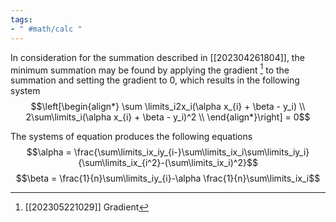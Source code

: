 ```yaml
---
tags:
- " #math/calc "
---
```


In consideration for the summation described in [[202304261804]], the minimum summation may be found by applying the gradient [^1] to the summation and setting the gradient to 0, which results in the following system $$\left[\begin{align*}
\sum \limits_i2x_i(\alpha x_{i} + \beta - y_i) \\ 
2\sum\limits_i(\alpha x_{i} + \beta - y_i)^2 \\ 
\end{align*}\right] = 0$$

The systems of equation produces the following equations $$\alpha = \frac{\sum\limits_ix_iy_{i-}\sum\limits_ix_i\sum\limits_iy_i}{\sum\limits_ix_{i^2}-(\sum\limits_ix_i)^2}$$ $$\beta = \frac{1}{n}\sum\limits_iy_{i}-\alpha \frac{1}{n}\sum\limits_ix_i$$

[^1]: [[202305221029]] Gradient